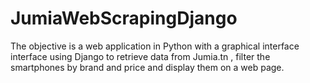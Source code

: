# JumiaWebScrapingDjango
The objective is a web application in Python with a graphical interface interface using Django to retrieve data from Jumia.tn , filter the smartphones by brand and price and display them on a web page.
